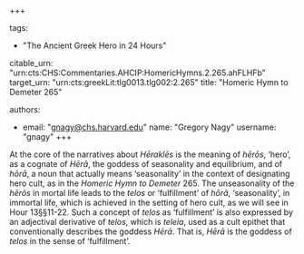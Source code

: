 +++

tags:
- "The Ancient Greek Hero in 24 Hours"

citable_urn: "urn:cts:CHS:Commentaries.AHCIP:HomericHymns.2.265.ahFLHFb"
target_urn: "urn:cts:greekLit:tlg0013.tlg002:2.265"
title: "Homeric Hymn to Demeter 265"

authors:
- email: "gnagy@chs.harvard.edu"
  name: "Gregory Nagy"
  username: "gnagy"
+++

<p>At the core of the narratives about <em>Hēraklēs</em> is the meaning of <em>hērōs</em>, ‘hero’, as a cognate of <em>Hērā</em>, the goddess of seasonality and equilibrium, and of <em>hōrā</em>, a noun that actually means ‘seasonality’ in the context of designating hero cult, as in the <em>Homeric Hymn to Demeter</em> 265. The unseasonality of the <em>hērōs</em> in mortal life leads to the <em>telos</em> or ‘fulfillment’ of <em>hōrā</em>, ‘seasonality’, in immortal life, which is achieved in the setting of hero cult, as we will see in Hour 13§§11-22. Such a concept of <em>telos</em> as ‘fulfillment’ is also expressed by an adjectival derivative of <em>telos</em>, which is <em>teleia</em>, used as a cult epithet that conventionally describes the goddess <em>Hērā</em>. That is, <em>Hērā</em> is the goddess of <em>telos</em> in the sense of ‘fulfillment’.</p>